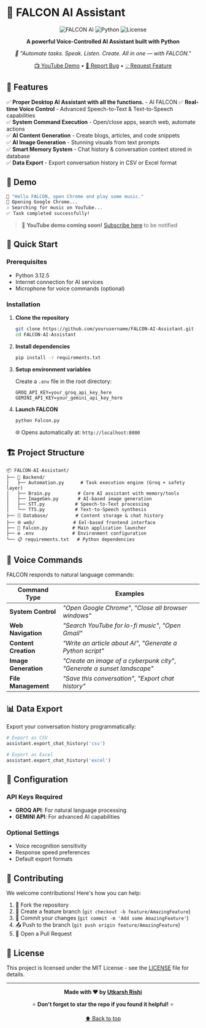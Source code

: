 # 🦅 FALCON AI Assistant

<div align="center">

![FALCON AI](https://img.shields.io/badge/FALCON-AI%20Assistant-blue?style=for-the-badge&logo=python)
![Python](https://img.shields.io/badge/Python-3.8+-green?style=for-the-badge&logo=python)
![License](https://img.shields.io/badge/License-MIT-yellow?style=for-the-badge)

**A powerful Voice-Controlled AI Assistant built with Python**

*🤖 "Automate tasks. Speak. Listen. Create. All in one — with FALCON."*

[📺 YouTube Demo](#) • [🐛 Report Bug](../../issues) • [💡 Request Feature](../../issues)

</div>

## 🎯 Features

✅ **Proper Desktop AI Assistant with all the functions.** - AI FALCON
✅ **Real-time Voice Control** - Advanced Speech-to-Text & Text-to-Speech capabilities  
✅ **System Command Execution** - Open/close apps, search web, automate actions  
✅ **AI Content Generation** - Create blogs, articles, and code snippets  
✅ **AI Image Generation** - Stunning visuals from text prompts  
✅ **Smart Memory System** - Chat history & conversation context stored in database  
✅ **Data Export** - Export conversation history in CSV or Excel format  

## 📸 Demo

```bash
🧠 "Hello FALCON, open Chrome and play some music."
🎵 Opening Google Chrome...
🎶 Searching for music on YouTube...
✅ Task completed successfully!
```

> 🎥 **YouTube demo coming soon!** [Subscribe here](#) to be notified

## 🚀 Quick Start

### Prerequisites

- Python 3.12.5
- Internet connection for AI services
- Microphone for voice commands (optional)

### Installation

1. **Clone the repository**
   ```bash
   git clone https://github.com/yourusername/FALCON-AI-Assistant.git
   cd FALCON-AI-Assistant
   ```

2. **Install dependencies**
   ```bash
   pip install -r requirements.txt
   ```

3. **Setup environment variables**
   
   Create a `.env` file in the root directory:
   ```env
   GROQ_API_KEY=your_groq_api_key_here
   GEMINI_API_KEY=your_gemini_api_key_here
   ```

4. **Launch FALCON**
   ```bash
   python Falcon.py
   ```
   
   🌐 Opens automatically at: `http://localhost:8000`

## 🏗️ Project Structure

```
📦 FALCON-AI-Assistant/
├── 🔧 Backend/
│   ├── Automation.py      # Task execution engine (Groq + safety layer)
│   ├── Brain.py          # Core AI assistant with memory/tools
│   ├── ImageGen.py       # AI-based image generation
│   ├── STT.py           # Speech-to-Text processing
│   └── TTS.py           # Text-to-Speech synthesis
├── 🗄️ Database/          # Content storage & chat history
├── 🌐 web/              # Eel-based frontend interface
├── 🚀 Falcon.py         # Main application launcher
├── ⚙️ .env              # Environment configuration
└── 📋 requirements.txt   # Python dependencies
```

## 🎤 Voice Commands

FALCON responds to natural language commands:

| Command Type | Examples |
|--------------|----------|
| **System Control** | *"Open Google Chrome"*, *"Close all browser windows"* |
| **Web Navigation** | *"Search YouTube for lo-fi music"*, *"Open Gmail"* |
| **Content Creation** | *"Write an article about AI"*, *"Generate a Python script"* |
| **Image Generation** | *"Create an image of a cyberpunk city"*, *"Generate a sunset landscape"* |
| **File Management** | *"Save this conversation"*, *"Export chat history"* |

## 📊 Data Export

Export your conversation history programmatically:

```python
# Export as CSV
assistant.export_chat_history('csv')

# Export as Excel
assistant.export_chat_history('excel')
```

## 🔧 Configuration

### API Keys Required

- **GROQ API**: For natural language processing
- **GEMINI API**: For advanced AI capabilities

### Optional Settings

- Voice recognition sensitivity
- Response speed preferences
- Default export formats

## 🤝 Contributing

We welcome contributions! Here's how you can help:

1. 🍴 Fork the repository
2. 🌟 Create a feature branch (`git checkout -b feature/AmazingFeature`)
3. 💾 Commit your changes (`git commit -m 'Add some AmazingFeature'`)
4. 📤 Push to the branch (`git push origin feature/AmazingFeature`)
5. 🔄 Open a Pull Request

## 📝 License

This project is licensed under the MIT License - see the [LICENSE](LICENSE) file for details.

---

<div align="center">

**Made with ❤️ by [Utkarsh Rishi](https://instagram.com/utkarshrishii)**

⭐ **Don't forget to star the repo if you found it helpful!** ⭐

[⬆ Back to top](#-falcon-ai-assistant)

</div>
